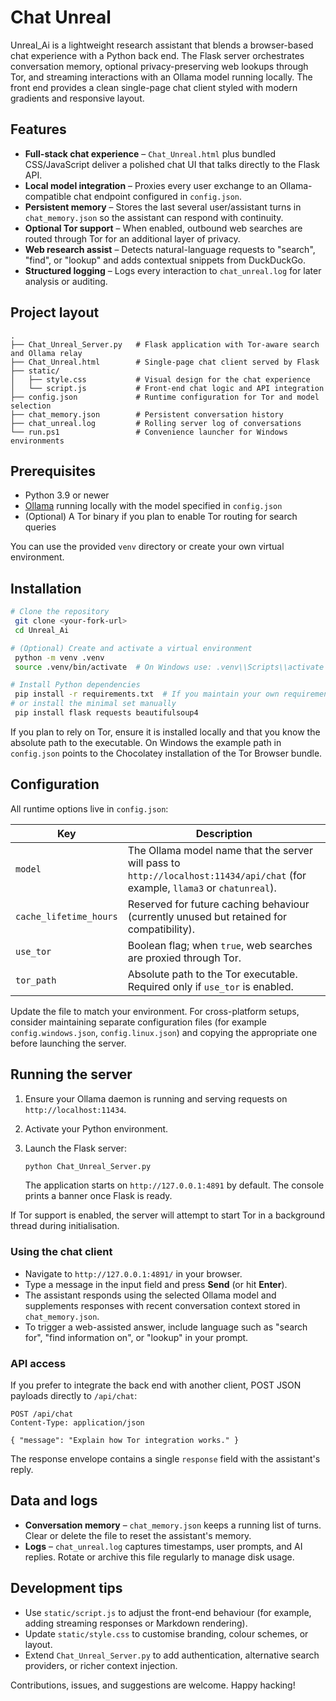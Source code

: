 # Chat Unreal

Unreal_Ai is a lightweight research assistant that blends a browser-based chat experience with a Python back end. The Flask server orchestrates conversation memory, optional privacy-preserving web lookups through Tor, and streaming interactions with an Ollama model running locally. The front end provides a clean single-page chat client styled with modern gradients and responsive layout.

## Features

- **Full-stack chat experience** – `Chat_Unreal.html` plus bundled CSS/JavaScript deliver a polished chat UI that talks directly to the Flask API.
- **Local model integration** – Proxies every user exchange to an Ollama-compatible chat endpoint configured in `config.json`.
- **Persistent memory** – Stores the last several user/assistant turns in `chat_memory.json` so the assistant can respond with continuity.
- **Optional Tor support** – When enabled, outbound web searches are routed through Tor for an additional layer of privacy.
- **Web research assist** – Detects natural-language requests to "search", "find", or "lookup" and adds contextual snippets from DuckDuckGo.
- **Structured logging** – Logs every interaction to `chat_unreal.log` for later analysis or auditing.

## Project layout

```
.
├── Chat_Unreal_Server.py   # Flask application with Tor-aware search and Ollama relay
├── Chat_Unreal.html        # Single-page chat client served by Flask
├── static/
│   ├── style.css           # Visual design for the chat experience
│   └── script.js           # Front-end chat logic and API integration
├── config.json             # Runtime configuration for Tor and model selection
├── chat_memory.json        # Persistent conversation history
├── chat_unreal.log         # Rolling server log of conversations
└── run.ps1                 # Convenience launcher for Windows environments
```

## Prerequisites

- Python 3.9 or newer
- [Ollama](https://ollama.com/) running locally with the model specified in `config.json`
- (Optional) A Tor binary if you plan to enable Tor routing for search queries

You can use the provided `venv` directory or create your own virtual environment.

## Installation

```bash
# Clone the repository
 git clone <your-fork-url>
 cd Unreal_Ai

# (Optional) Create and activate a virtual environment
 python -m venv .venv
 source .venv/bin/activate  # On Windows use: .venv\\Scripts\\activate

# Install Python dependencies
 pip install -r requirements.txt  # If you maintain your own requirements file
# or install the minimal set manually
 pip install flask requests beautifulsoup4
```

If you plan to rely on Tor, ensure it is installed locally and that you know the absolute path to the executable. On Windows the example path in `config.json` points to the Chocolatey installation of the Tor Browser bundle.

## Configuration

All runtime options live in `config.json`:

| Key | Description |
| --- | --- |
| `model` | The Ollama model name that the server will pass to `http://localhost:11434/api/chat` (for example, `llama3` or `chatunreal`). |
| `cache_lifetime_hours` | Reserved for future caching behaviour (currently unused but retained for compatibility). |
| `use_tor` | Boolean flag; when `true`, web searches are proxied through Tor. |
| `tor_path` | Absolute path to the Tor executable. Required only if `use_tor` is enabled. |

Update the file to match your environment. For cross-platform setups, consider maintaining separate configuration files (for example `config.windows.json`, `config.linux.json`) and copying the appropriate one before launching the server.

## Running the server

1. Ensure your Ollama daemon is running and serving requests on `http://localhost:11434`.
2. Activate your Python environment.
3. Launch the Flask server:

   ```bash
   python Chat_Unreal_Server.py
   ```

   The application starts on `http://127.0.0.1:4891` by default. The console prints a banner once Flask is ready.

If Tor support is enabled, the server will attempt to start Tor in a background thread during initialisation.

### Using the chat client

- Navigate to `http://127.0.0.1:4891/` in your browser.
- Type a message in the input field and press **Send** (or hit **Enter**).
- The assistant responds using the selected Ollama model and supplements responses with recent conversation context stored in `chat_memory.json`.
- To trigger a web-assisted answer, include language such as "search for", "find information on", or "lookup" in your prompt.

### API access

If you prefer to integrate the back end with another client, POST JSON payloads directly to `/api/chat`:

```http
POST /api/chat
Content-Type: application/json

{ "message": "Explain how Tor integration works." }
```

The response envelope contains a single `response` field with the assistant's reply.

## Data and logs

- **Conversation memory** – `chat_memory.json` keeps a running list of turns. Clear or delete the file to reset the assistant's memory.
- **Logs** – `chat_unreal.log` captures timestamps, user prompts, and AI replies. Rotate or archive this file regularly to manage disk usage.

## Development tips

- Use `static/script.js` to adjust the front-end behaviour (for example, adding streaming responses or Markdown rendering).
- Update `static/style.css` to customise branding, colour schemes, or layout.
- Extend `Chat_Unreal_Server.py` to add authentication, alternative search providers, or richer context injection.

Contributions, issues, and suggestions are welcome. Happy hacking!
